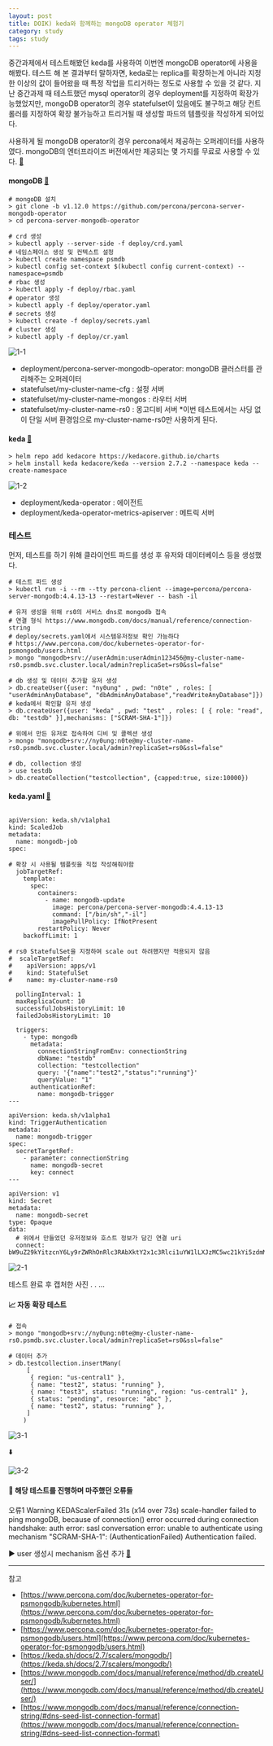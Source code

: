 ```yaml
---
layout: post
title: DOIK) keda와 함께하는 mongoDB operator 체험기
category: study
tags: study
---
```


중간과제에서 테스트해봤던 keda를 사용하여 이번엔 mongoDB operator에 사용을 해봤다.
테스트 해 본 결과부터 말하자면, keda로는 replica를 확장하는게 아니라 지정한 이상의 값이 들어왔을 때 특정 작업을 트리거하는 정도로 사용할 수 있을 것 같다. 지난 중간과제 때 테스트했던 mysql operator의 경우 deployment를 지정하여 확장가능했었지만, mongoDB operator의 경우 statefulset이 있음에도 불구하고 해당 컨트롤러를 지정하여 확장 불가능하고 트리거될 때 생성할 파드의 템플릿을 작성하게 되어있다. 



사용하게 될 mongoDB operator의 경우 percona에서 제공하는 오퍼레이터를 사용하였다. mongoDB의 엔터프라이즈 버전에서만 제공되는 몇 가지를 무료로 사용할 수 있다. [🔗](https://docs.percona.com/percona-server-for-mongodb/5.0/comparison.html)

#### mongoDB [🔗](https://www.percona.com/doc/kubernetes-operator-for-psmongodb/kubernetes.html)

```
# mongoDB 설치
> git clone -b v1.12.0 https://github.com/percona/percona-server-mongodb-operator
> cd percona-server-mongodb-operator

# crd 생성
> kubectl apply --server-side -f deploy/crd.yaml
# 네임스페이스 생성 및 컨텍스트 설정
> kubectl create namespace psmdb
> kubectl config set-context $(kubectl config current-context) --namespace=psmdb
# rbac 생성
> kubectl apply -f deploy/rbac.yaml
# operator 생성
> kubectl apply -f deploy/operator.yaml
# secrets 생성
> kubectl create -f deploy/secrets.yaml
# cluster 생성 
> kubectl apply -f deploy/cr.yaml
```

![1-1](/assets/img/doik2/1-1.png)

- deployment/percona-server-mongodb-operator: mongoDB 클러스터를 관리해주는 오퍼레이터
- statefulset/my-cluster-name-cfg : 설정 서버
- statefulset/my-cluster-name-mongos : 라우터 서버
- statefulset/my-cluster-name-rs0 : 몽고디비 서버
*이번 테스트에서는 샤딩 없이 단일 서버 환경임으로 my-cluster-name-rs0만 사용하게 된다.



#### keda [🔗](https://keda.sh/docs/2.7/concepts/)

```
> helm repo add kedacore https://kedacore.github.io/charts
> helm install keda kedacore/keda --version 2.7.2 --namespace keda --create-namespace
```

![1-2](/assets/img/doik2/1-2.png)

- deployment/keda-operator : 에이전트
- deployment/keda-operator-metrics-apiserver : 메트릭 서버



### 테스트
먼저, 테스트를 하기 위해 클라이언트 파드를 생성 후 유저와 데이터베이스 등을 생성했다.

```
# 테스트 파드 생성
> kubectl run -i --rm --tty percona-client --image=percona/percona-server-mongodb:4.4.13-13 --restart=Never -- bash -il

# 유저 생성을 위해 rs0의 서비스 dns로 mongodb 접속 
# 연결 형식 https://www.mongodb.com/docs/manual/reference/connection-string
# deploy/secrets.yaml에서 시스템유저정보 확인 가능하다
# https://www.percona.com/doc/kubernetes-operator-for-psmongodb/users.html
> mongo "mongodb+srv://userAdmin:userAdmin123456@my-cluster-name-rs0.psmdb.svc.cluster.local/admin?replicaSet=rs0&ssl=false"

# db 생성 및 데이터 추가할 유저 생성
> db.createUser({user: "ny0ung" , pwd: "n0te" , roles: [ "userAdminAnyDatabase", "dbAdminAnyDatabase","readWriteAnyDatabase"]})
# keda에서 확인할 유저 생성
> db.createUser({user: "keda" , pwd: "test" , roles: [ { role: "read", db: "testdb" }],mechanisms: ["SCRAM-SHA-1"]})

# 위에서 만든 유저로 접속하여 디비 및 콜렉션 생성
> mongo "mongodb+srv://ny0ung:n0te@my-cluster-name-rs0.psmdb.svc.cluster.local/admin?replicaSet=rs0&ssl=false"

# db, collection 생성
> use testdb
> db.createCollection("testcollection", {capped:true, size:10000})
```


#### keda.yaml [🔗](https://keda.sh/docs/2.7/scalers/mongodb/)

```

apiVersion: keda.sh/v1alpha1
kind: ScaledJob
metadata:
  name: mongodb-job
spec:

# 확장 시 사용될 템플릿을 직접 작성해줘야함
  jobTargetRef:
    template:
      spec:
        containers:
          - name: mongodb-update
            image: percona/percona-server-mongodb:4.4.13-13
            command: ["/bin/sh","-il"]
            imagePullPolicy: IfNotPresent
        restartPolicy: Never
    backoffLimit: 1

# rs0 StatefulSet을 지정하여 scale out 하려했지만 적용되지 않음
#  scaleTargetRef:
#    apiVersion: apps/v1  
#    kind: StatefulSet         
#    name: my-cluster-name-rs0     
    
  pollingInterval: 1              
  maxReplicaCount: 10             
  successfulJobsHistoryLimit: 10   
  failedJobsHistoryLimit: 10      

  triggers:
    - type: mongodb
      metadata:
        connectionStringFromEnv: connectionString
        dbName: "testdb"
        collection: "testcollection"
        query: '{"name":"test2","status":"running"}'
        queryValue: "1"
      authenticationRef:
        name: mongodb-trigger
---

apiVersion: keda.sh/v1alpha1
kind: TriggerAuthentication
metadata:
  name: mongodb-trigger
spec:
  secretTargetRef:
    - parameter: connectionString
      name: mongodb-secret
      key: connect
---

apiVersion: v1
kind: Secret
metadata:
  name: mongodb-secret
type: Opaque
data:
  # 위에서 만들었던 유저정보와 호스트 정보가 담긴 연결 uri
  connect: bW9uZ29kYitzcnY6Ly9rZWRhOnRlc3RAbXktY2x1c3Rlci1uYW1lLXJzMC5wc21kYi5zdmMuY2x1c3Rlci5sb2NhbC90ZXN0ZGI/cmVwbGljYVNldD1yczAmc3NsPWZhbHNl

```

![2-1](/assets/img/doik2/2-1.png)

테스트 완료 후 캡처한 사진 . . ...



#### 📈 자동 확장 테스트

```
# 접속
> mongo "mongodb+srv://ny0ung:n0te@my-cluster-name-rs0.psmdb.svc.cluster.local/admin?replicaSet=rs0&ssl=false"

# 데이터 추가
> db.testcollection.insertMany(
	 [
	  { region: "us-central1" },
	  { name: "test2", status: "running" },
	  { name: "test3", status: "running", region: "us-central1" },
	  { status: "pending", resource: "abc" },
	  { name: "test2", status: "running" },
	 ]
	)
```

![3-1](/assets/img/doik2/3-1.png)

⬇️

![3-2](/assets/img/doik2/3-2.png)


#### 🚧 해당 테스트를 진행하며 마주했던 오류들
오류1
Warning  KEDAScalerFailed      31s (x14 over 73s)  scale-handler  failed to ping mongoDB, because of connection() error occurred during connection handshake: auth error: sasl conversation error: unable to authenticate using mechanism "SCRAM-SHA-1": (AuthenticationFailed) Authentication failed.

▶️  user 생성시 mechanism 옵션 추가 [🔗](https://www.mongodb.com/docs/manual/reference/method/db.createUser/)


---
참고
- [https://www.percona.com/doc/kubernetes-operator-for-psmongodb/kubernetes.html](https://www.percona.com/doc/kubernetes-operator-for-psmongodb/kubernetes.html)
- [https://www.percona.com/doc/kubernetes-operator-for-psmongodb/users.html](https://www.percona.com/doc/kubernetes-operator-for-psmongodb/users.html)
- [https://keda.sh/docs/2.7/scalers/mongodb/](https://keda.sh/docs/2.7/scalers/mongodb/)
- [https://www.mongodb.com/docs/manual/reference/method/db.createUser/](https://www.mongodb.com/docs/manual/reference/method/db.createUser/)
- [https://www.mongodb.com/docs/manual/reference/connection-string/#dns-seed-list-connection-format](https://www.mongodb.com/docs/manual/reference/connection-string/#dns-seed-list-connection-format) 
